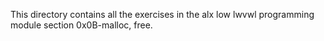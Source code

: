 This directory contains all the exercises in the alx low lwvwl programming module section 0x0B-malloc, free.
